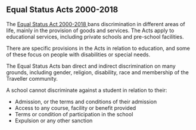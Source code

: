 ##  Equal Status Acts 2000-2018

The [ Equal Status Act 2000-2018
](https://www.irishstatutebook.ie/eli/2000/act/8/enacted/en/html) bans
discrimination in different areas of life, mainly in the provision of goods
and services. The Acts apply to educational services, including private
schools and pre-school facilities.

There are specific provisions in the Acts in relation to education, and some
of these focus on people with disabilities or special needs.

The Equal Status Acts ban direct and indirect discrimination on many grounds,
including gender, religion, disability, race and membership of the Traveller
community.

A school cannot discriminate against a student in relation to their:

  * Admission, or the terms and conditions of their admission 
  * Access to any course, facility or benefit provided 
  * Terms or condition of participation in the school 
  * Expulsion or any other sanction 
